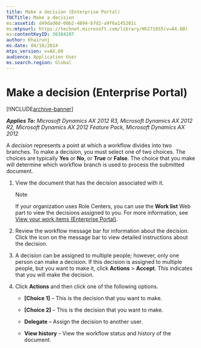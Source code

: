 ```yaml
---
title: Make a decision (Enterprise Portal)
TOCTitle: Make a decision
ms:assetid: d49dad6d-60b2-4894-b7d2-a9f6a145201c
ms:mtpsurl: https://technet.microsoft.com/library/Hh271655(v=AX.60)
ms:contentKeyID: 36384287
author: Khairunj
ms.date: 04/18/2014
mtps_version: v=AX.60
audience: Application User
ms.search.region: Global
---
```


# Make a decision (Enterprise Portal) 


[!INCLUDE[archive-banner](includes/archive-banner.md)]


_**Applies To:** Microsoft Dynamics AX 2012 R3, Microsoft Dynamics AX 2012 R2, Microsoft Dynamics AX 2012 Feature Pack, Microsoft Dynamics AX 2012_

A *decision* represents a point at which a workflow divides into two branches. To make a decision, you must select one of two choices. The choices are typically **Yes** or **No**, or **True** or **False**. The choice that you make will determine which workflow branch is used to process the submitted document.

1.  View the document that has the decision associated with it.
    

    > [!NOTE]
    > <P>If your organization uses Role Centers, you can use the <STRONG>Work list</STRONG> Web part to view the decisions assigned to you. For more information, see <A href="view-your-work-items-enterprise-portal.md">View your work items (Enterprise Portal)</A>.</P>



2.  Review the workflow message bar for information about the decision. Click the icon on the message bar to view detailed instructions about the decision.

3.  A decision can be assigned to multiple people; however, only one person can make a decision. If this decision is assigned to multiple people, but you want to make it, click **Actions** \> **Accept**. This indicates that you will make the decision.

4.  Click **Actions** and then click one of the following options.
    
      - **\[Choice 1\]** – This is the decision that you want to make.
    
      - **\[Choice 2\]** – This is the decision that you want to make.
    
      - **Delegate** – Assign the decision to another user.
    
      - **View history** – View the workflow status and history of the document.

  


